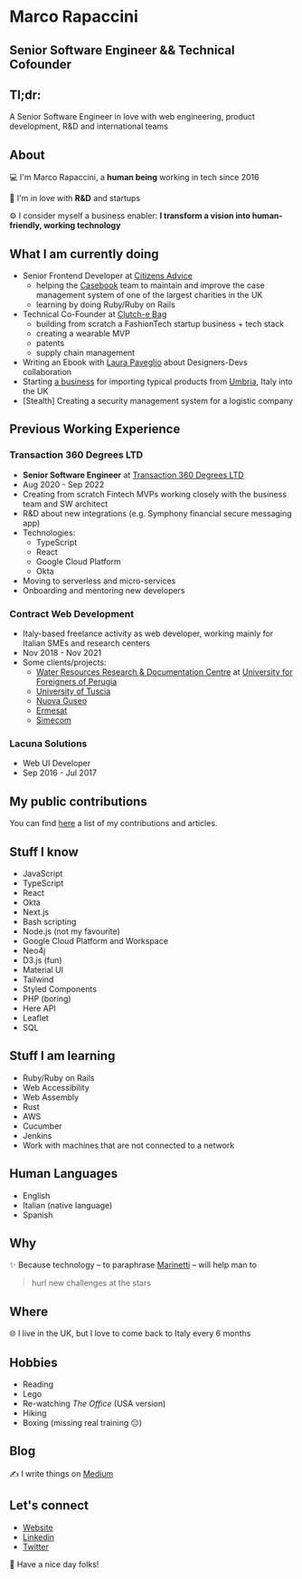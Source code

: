 # Marco Rapaccini
## Senior Software Engineer && Technical Cofounder
## Tl;dr:
A Senior Software Engineer in love with web engineering, product development, R&D and international teams

## About
💻 I'm Marco Rapaccini, a **human being** working in tech since 2016

🚀 I'm in love with **R&D** and startups

⚙ I consider myself a business enabler: **I transform a vision into human-friendly, working technology**

## What I am currently doing
* Senior Frontend Developer at [Citizens Advice](https://citizensadvice.org.uk)
  * helping the [Casebook](https://wearecitizensadvice.org.uk/casebook-an-intro-to-whats-been-happening-and-why-4b33b3ea31e4)
team to maintain and improve the case management system of one of the largest charities in the UK
  * learning by doing Ruby/Ruby on Rails
* Technical Co-Founder at [Clutch-e Bag](https://www.clutchebag.com)
  * building from scratch a FashionTech startup business + tech stack
  * creating a wearable MVP
  * patents
  * supply chain management
* Writing an Ebook with [Laura Paveglio](https://readthefmanual.it/) about Designers-Devs collaboration
* Starting [a business](https://umbriagreenheart.co.uk/) for importing typical products from [Umbria](https://www.youtube.com/watch?v=4Do5DQ2R2Po), Italy
into the UK
* [Stealth] Creating a security management system for a logistic company

## Previous Working Experience
### Transaction 360 Degrees LTD
* **Senior Software Engineer** at [Transaction 360 Degrees LTD](https://t360degrees.com)
* Aug 2020 - Sep 2022
* Creating from scratch Fintech MVPs working closely with the business team and SW architect 
* R&D about new integrations (e.g. Symphony financial secure messaging app)
* Technologies:
  * TypeScript
  * React
  * Google Cloud Platform
  * Okta
* Moving to serverless and micro-services
* Onboarding and mentoring new developers
### Contract Web Development
* Italy-based freelance activity as web developer, working mainly for Italian SMEs and research centers
* Nov 2018 - Nov 2021
* Some clients/projects:
  * [Water Resources Research & Documentation Centre](https://warredoc-unistrapg.org/en/)
at [University for Foreigners of Perugia](https://www.unistrapg.it/en)
  * [University of Tuscia](https://unitusorienta.unitus.it/en/homepage/)
  * [Nuova Guseo](https://www.nuovaguseo.eu/en/)
  * [Ermesat](https://www.sabaerospace.it/ermesat/)
  * [Simecom](https://www.simecom.it/)
### Lacuna Solutions
* Web UI Developer
* Sep 2016 - Jul 2017

## My public contributions
You can find [here](./public-contributions/marco-rapaccini-public-contributions.md) a list of my contributions and articles.

## Stuff I know
* JavaScript
* TypeScript
* React
* Okta
* Next.js
* Bash scripting
* Node.js (not my favourite)
* Google Cloud Platform and Workspace
* Neo4j
* D3.js (fun)
* Material UI
* Tailwind
* Styled Components
* PHP (boring)
* Here API
* Leaflet
* SQL

## Stuff I am learning
* Ruby/Ruby on Rails
* Web Accessibility
* Web Assembly
* Rust
* AWS
* Cucumber
* Jenkins
* Work with machines that are not connected to a network

## Human Languages
* English
* Italian (native language)
* Spanish

## Why
✨ Because technology – to paraphrase [Marinetti](https://www.youtube.com/watch?v=YFPIP9NxU30) –
will help man to
> hurl new challenges at the stars

## Where
🌐 I live in the UK, but I love to come back to Italy every 6 months

## Hobbies
* Reading
* Lego
* Re-watching _The Office_ (USA version)
* Hiking
* Boxing (missing real training 😔)

## Blog
✍ I write things on [Medium](https://rapaccinim.medium.com/)

## Let's connect
* [Website](https://www.webproduct.dev/)
* [Linkedin](https://www.linkedin.com/in/marco-rapaccini/?locale=en_US)
* [Twitter](https://twitter.com/RapacciniM)

👋 Have a nice day folks!
